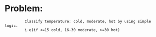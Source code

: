 # Problem:
             Classify temperature: cold, moderate, hot by using simple logic.
             i.e(if <=15 cold, 16-30 moderate, >=30 hot)